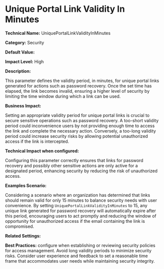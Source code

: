 # Unique Portal Link Validity In Minutes

**Technical Name:** UniquePortalLinkValidityInMinutes

**Category:** Security

**Default Value:** 

**Impact Level:** High

**Description:**

This parameter defines the validity period, in minutes, for unique portal links generated for actions such as password recovery. Once the set time has elapsed, the link becomes invalid, ensuring a higher level of security by limiting the time window during which a link can be used.

**Business Impact:**

Setting an appropriate validity period for unique portal links is crucial to secure sensitive operations such as password recovery. A too-short validity period could inconvenience users by not providing enough time to access the link and complete the necessary action. Conversely, a too-long validity period could increase security risks by allowing potential unauthorized access if the link is intercepted.

**Technical Impact when configured:**

Configuring this parameter correctly ensures that links for password recovery and possibly other sensitive actions are only active for a designated period, enhancing security by reducing the risk of unauthorized access.

**Examples Scenario:**

Considering a scenario where an organization has determined that links should remain valid for only 15 minutes to balance security needs with user convenience. By setting `UniquePortalLinkValidityInMinutes` to 15, any unique link generated for password recovery will automatically expire after this period, encouraging users to act promptly and reducing the window of opportunity for unauthorized access if the email containing the link is compromised.

**Related Settings:** 

**Best Practices:** configure when establishing or reviewing security policies for access management. Avoid long validity periods to minimize security risks. Consider user experience and feedback to set a reasonable time frame that accommodates user needs while maintaining security integrity.
